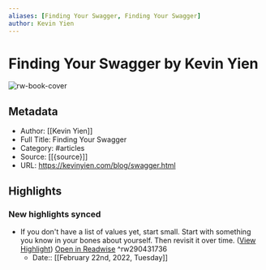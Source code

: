 ```yaml
---
aliases: [Finding Your Swagger, Finding Your Swagger]
author: Kevin Yien
---
```

# Finding Your Swagger by Kevin Yien

![rw-book-cover](https://readwise-assets.s3.amazonaws.com/static/images/article3.5c705a01b476.png)

## Metadata
- Author: [[Kevin Yien]]
- Full Title: Finding Your Swagger
- Category: #articles
- Source: [[{source}]]
- URL: https://kevinyien.com/blog/swagger.html

## Highlights
### New highlights synced
- If you don't have a list of values yet, start small. Start with something you know in your bones about yourself. Then revisit it over time. ([View Highlight](https://read.readwise.io/read/01fwgvfay2ypp52qff0heeccrt)) [Open in Readwise](https://readwise.io/open/290431736) ^rw290431736
    - Date:: [[February 22nd, 2022, Tuesday]]
